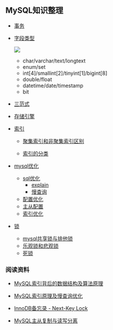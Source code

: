 ## MySQL知识整理

- [事务](https://github.com/xianyunyh/PHP-Interview/blob/master/Mysql/%E4%BA%8B%E5%8A%A1.md)

- [字段类型]()

  ![](https://www.2cto.com/uploadfile/Collfiles/20171201/2017120109334458.png) 

  - char/varchar/text/longtext
  - enum/set
  - int[4]/smallint[2]/tinyint[1]/bigint[8]
  - double/float
  - datetime/date/timestamp
  - bit

- [三范式](https://github.com/xianyunyh/PHP-Interview/blob/master/Mysql/MySQL%E4%B8%89%E8%8C%83%E5%BC%8F.md)

- [存储引擎](https://github.com/xianyunyh/PHP-Interview/blob/master/Mysql/%E5%AD%98%E5%82%A8%E5%BC%95%E6%93%8E.md)

- [索引]()

  - [聚集索引和非聚集索引区别](https://blog.csdn.net/zc474235918/article/details/50580639) 

  - [索引的分类](https://www.cnblogs.com/luyucheng/p/6289714.html)

- [mysql优化](http://www.cnblogs.com/luyucheng/p/6323477.html)

  - [sql优化]()
    - [explain](https://github.com/xianyunyh/PHP-Interview/blob/master/Mysql/MySQL%E3%80%90explain%E3%80%91.md)
    - [慢查询]()
  - [配置优化](http://www.cnblogs.com/luyucheng/p/6340076.html)
  - [主从配置]()
  - [索引优化](https://github.com/xianyunyh/PHP-Interview/blob/master/Mysql/MySQL%E4%BC%98%E5%8C%96.md)

- [锁]()

  -  [mysql共享锁与排他锁](http://www.cnblogs.com/boblogsbo/p/5602122.html)
  - [乐观锁和悲观锁]()
  - [死锁](https://www.cnblogs.com/sivkun/p/7518540.html)


### 阅读资料

- [MySQL索引背后的数据结构及算法原理](http://blog.codinglabs.org/articles/theory-of-mysql-index.html) 

- [MySQL索引原理及慢查询优化](https://tech.meituan.com/mysql-index.html)

- [InnoDB备忘录 - Next-Key Lock](http://zhongmingmao.me/2017/05/19/innodb-next-key-lock/)

- [MySQL主从复制与读写分离](https://www.cnblogs.com/luckcs/articles/2543607.html)